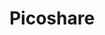 ---
draft: false
title: Picoshare
content:
  id: picoshare
  name: Picoshare
  logo: /images/applications/forum-community/picoshare/logo.png
  website: https://pico.rocks/
  iframe_website: /website-iframe/applications/forum-community/picoshare
  dashboardImage: /images/applications/forum-community/picoshare/screenshot-1.png
  short_description: PicoShare is a service for sharing images, videos, and other files.
  description: On PicoShare, only you can upload files. You can share links to those files with anyone, and they never have to sign up for an account.
  features:
    - title: Direct download links
      description: PicoShare gives you a direct download link you can share with anyone. They can view or download the file with no ads or signups.
    - title: No file restrictions
      description: Unlike sites like Imgur, Vimeo, or SoundCloud which only allow you to share specific types of files, PicoShare lets you share any file of any size.
    - title: o resizing/re-encoding
      description: If you upload media like images, video, or audio, PicoShare never forces you to wait on re-encoding. You get a direct download link as soon as you upload the file, and PicoShare never resizes or re-encodes your file.
    - title: Preservation
      description: PicoShare preserves the original filename and metadata for your files.
  screenshots:
    - /images/applications/forum-community/picoshare/screenshot-1.png
    - /images/applications/forum-community/picoshare/screenshot-2.png
---